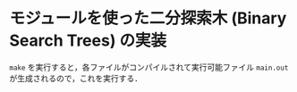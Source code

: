 # モジュールを使った二分探索木 (Binary Search Trees) の実装

`make` を実行すると，各ファイルがコンパイルされて実行可能ファイル `main.out` が生成されるので，これを実行する．
